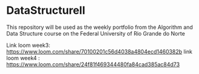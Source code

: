 # DataStructureII 
This repository will be used as the weekly portfolio from the Algorithm and Data Structure course on the Federal University of Rio Grande do Norte

Link loom week3: https://www.loom.com/share/70100201c56d4038a4804ecd1460382b
link loom week4 : https://www.loom.com/share/24f81f469344480fa84cad385ac84d73
